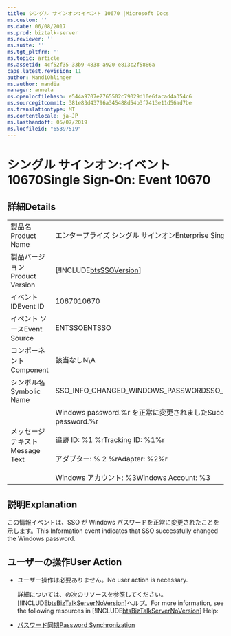 ```yaml
---
title: シングル サインオン:イベント 10670 |Microsoft Docs
ms.custom: ''
ms.date: 06/08/2017
ms.prod: biztalk-server
ms.reviewer: ''
ms.suite: ''
ms.tgt_pltfrm: ''
ms.topic: article
ms.assetid: 4cf52f35-33b9-4838-a920-e813c2f5886a
caps.latest.revision: 11
author: MandiOhlinger
ms.author: mandia
manager: anneta
ms.openlocfilehash: e544a9707e2765502c79029d10e6facad4a354c6
ms.sourcegitcommit: 381e83d43796a345488d54b3f7413e11d56ad7be
ms.translationtype: MT
ms.contentlocale: ja-JP
ms.lasthandoff: 05/07/2019
ms.locfileid: "65397519"
---
```

# <a name="single-sign-on-event-10670"></a><span data-ttu-id="0d792-102">シングル サインオン:イベント 10670</span><span class="sxs-lookup"><span data-stu-id="0d792-102">Single Sign-On: Event 10670</span></span>
## <a name="details"></a><span data-ttu-id="0d792-103">詳細</span><span class="sxs-lookup"><span data-stu-id="0d792-103">Details</span></span>  

|                 |                                                                                                                                      |
|-----------------|--------------------------------------------------------------------------------------------------------------------------------------|
|  <span data-ttu-id="0d792-104">製品名</span><span class="sxs-lookup"><span data-stu-id="0d792-104">Product Name</span></span>   |                                                      <span data-ttu-id="0d792-105">エンタープライズ シングル サインオン</span><span class="sxs-lookup"><span data-stu-id="0d792-105">Enterprise Single Sign-On</span></span>                                                       |
| <span data-ttu-id="0d792-106">製品バージョン</span><span class="sxs-lookup"><span data-stu-id="0d792-106">Product Version</span></span> |                                      [!INCLUDE[btsSSOVersion](../includes/btsssoversion-md.md)]                                      |
|    <span data-ttu-id="0d792-107">イベント ID</span><span class="sxs-lookup"><span data-stu-id="0d792-107">Event ID</span></span>     |                                                                <span data-ttu-id="0d792-108">10670</span><span class="sxs-lookup"><span data-stu-id="0d792-108">10670</span></span>                                                                 |
|  <span data-ttu-id="0d792-109">イベント ソース</span><span class="sxs-lookup"><span data-stu-id="0d792-109">Event Source</span></span>   |                                                                <span data-ttu-id="0d792-110">ENTSSO</span><span class="sxs-lookup"><span data-stu-id="0d792-110">ENTSSO</span></span>                                                                |
|    <span data-ttu-id="0d792-111">コンポーネント</span><span class="sxs-lookup"><span data-stu-id="0d792-111">Component</span></span>    |                                                                 <span data-ttu-id="0d792-112">該当なし</span><span class="sxs-lookup"><span data-stu-id="0d792-112">N\A</span></span>                                                                  |
|  <span data-ttu-id="0d792-113">シンボル名</span><span class="sxs-lookup"><span data-stu-id="0d792-113">Symbolic Name</span></span>  |                                                  <span data-ttu-id="0d792-114">SSO_INFO_CHANGED_WINDOWS_PASSWORD</span><span class="sxs-lookup"><span data-stu-id="0d792-114">SSO_INFO_CHANGED_WINDOWS_PASSWORD</span></span>                                                   |
|  <span data-ttu-id="0d792-115">メッセージ テキスト</span><span class="sxs-lookup"><span data-stu-id="0d792-115">Message Text</span></span>   | <span data-ttu-id="0d792-116">Windows password.%r を正常に変更されました</span><span class="sxs-lookup"><span data-stu-id="0d792-116">Successfully changed the Windows password.%r</span></span><br /><br /> <span data-ttu-id="0d792-117">追跡 ID: %1 %r</span><span class="sxs-lookup"><span data-stu-id="0d792-117">Tracking ID: %1%r</span></span><br /><br /> <span data-ttu-id="0d792-118">アダプター: % 2 %r</span><span class="sxs-lookup"><span data-stu-id="0d792-118">Adapter: %2%r</span></span><br /><br /> <span data-ttu-id="0d792-119">Windows アカウント: %3</span><span class="sxs-lookup"><span data-stu-id="0d792-119">Windows Account: %3</span></span> |

## <a name="explanation"></a><span data-ttu-id="0d792-120">説明</span><span class="sxs-lookup"><span data-stu-id="0d792-120">Explanation</span></span>  
 <span data-ttu-id="0d792-121">この情報イベントは、SSO が Windows パスワードを正常に変更されたことを示します。</span><span class="sxs-lookup"><span data-stu-id="0d792-121">This Information event indicates that SSO successfully changed the Windows password.</span></span>  

## <a name="user-action"></a><span data-ttu-id="0d792-122">ユーザーの操作</span><span class="sxs-lookup"><span data-stu-id="0d792-122">User Action</span></span>  

- <span data-ttu-id="0d792-123">ユーザー操作は必要ありません。</span><span class="sxs-lookup"><span data-stu-id="0d792-123">No user action is necessary.</span></span>  

  <span data-ttu-id="0d792-124">詳細については、の次のリソースを参照してください。[!INCLUDE[btsBizTalkServerNoVersion](../includes/btsbiztalkservernoversion-md.md)]ヘルプ。</span><span class="sxs-lookup"><span data-stu-id="0d792-124">For more information, see the following resources in [!INCLUDE[btsBizTalkServerNoVersion](../includes/btsbiztalkservernoversion-md.md)] Help:</span></span>  

- [<span data-ttu-id="0d792-125">パスワード同期</span><span class="sxs-lookup"><span data-stu-id="0d792-125">Password Synchronization</span></span>](../core/password-synchronization2.md)
